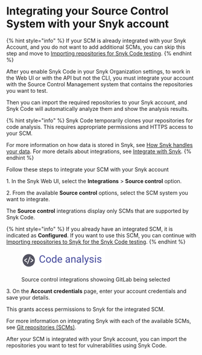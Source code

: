 # Integrating your Source Control System with your Snyk account

{% hint style="info" %}
If your SCM is already integrated with your Snyk Account, and you do not want to add additional SCMs, you can skip this step and move to [Importing repositories for Snyk Code testing](importing-repositories-for-snyk-code-testing.md).
{% endhint %}

After you enable Snyk Code in your Snyk Organization settings, to work in the Web UI or with the API but not the CLI, you must integrate your account with the Source Control Management system that contains the repositories you want to test.

Then you can import the required repositories to your Snyk account, and Snyk Code will automatically analyze them and show the analysis results.

{% hint style="info" %}
Snyk Code temporarily clones your repositories for code analysis. This requires appropriate permissions and HTTPS access to your SCM.

For more information on how data is stored in Snyk, see [How Snyk handles your data](../../../../more-info/how-snyk-handles-your-data.md). For more details about integrations, see [Integrate with Snyk](../../../../integrations/).
{% endhint %}

Follow these steps to integrate your SCM with your Snyk account

1\. In the Snyk Web UI, select the **Integrations** > **Source control** option.

2\. From the available **Source control** options, select the SCM system you want to integrate.

The **Source control** integrations display only SCMs that are supported by Snyk Code.

{% hint style="info" %}
If you already have an integrated SCM, it is indicated as **Configured**. If you want to use this SCM, you can continue with[ Importing repositories to Snyk for the Snyk Code testing](importing-repositories-for-snyk-code-testing.md).
{% endhint %}

<figure><img src="../../../../.gitbook/assets/image (106) (1).png" alt=""><figcaption><p>Source control integrations showoing GitLab being selected</p></figcaption></figure>

3\. On the **Account credentials** page, enter your account credentials and save your details.

This grants access permissions to Snyk for the integrated SCM.

For more information on integrating Snyk with each of the available SCMs, see [Git repositories (SCMs)](../../../../integrations/git-repository-scm-integrations/).

After your SCM is integrated with your Snyk account, you can import the repositories you want to test for vulnerabilities using Snyk Code.
